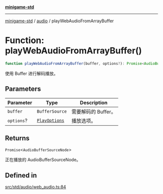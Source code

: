[**minigame-std**](../../../README.md)

***

[minigame-std](../../../README.md) / [audio](../README.md) / playWebAudioFromArrayBuffer

# Function: playWebAudioFromArrayBuffer()

```ts
function playWebAudioFromArrayBuffer(buffer, options?): Promise<AudioBufferSourceNode>
```

使用 Buffer 进行解码播放。

## Parameters

| Parameter | Type | Description |
| ------ | ------ | ------ |
| `buffer` | `BufferSource` | 需要解码的 Buffer。 |
| `options`? | [`PlayOptions`](../interfaces/PlayOptions.md) | 播放选项。 |

## Returns

`Promise`\<`AudioBufferSourceNode`\>

正在播放的 AudioBufferSourceNode。

## Defined in

[src/std/audio/web\_audio.ts:84](https://github.com/JiangJie/minigame-std/blob/8633d80114dee6c79033ec094d8233bd8263bedc/src/std/audio/web_audio.ts#L84)
